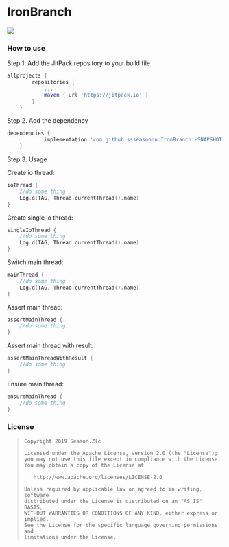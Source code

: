 # IronBranch

[![](https://jitpack.io/v/ssseasonnn/IronBranch.svg)](https://jitpack.io/#ssseasonnn/IronBranch)

### How to use

Step 1. Add the JitPack repository to your build file
```gradle
allprojects {
		repositories {
			...
			maven { url 'https://jitpack.io' }
		}
	}
```

Step 2. Add the dependency

```gradle
dependencies {
	        implementation 'com.github.ssseasonnn:IronBranch:-SNAPSHOT'
	}
```

Step 3. Usage

Create io thread:
```kotlin
ioThread {
    //do some thing
    Log.d(TAG, Thread.currentThread().name)
}
```

Create single io thread:
```kotlin
singleIoThread {
    //do some thing
    Log.d(TAG, Thread.currentThread().name)
}
```

Switch main thread:
```kotlin
mainThread {
    //do some thing
    Log.d(TAG, Thread.currentThread().name)
}
```

Assert main thread:
```kotlin
assertMainThread { 
    //do some thing
}
```

Assert main thread with result:
```kotlin
assertMainThreadWithResult { 
    //do some thing
}
```

Ensure main thread:
```kotlin
ensureMainThread { 
    //do some thing    
}
```

### License

> ```
> Copyright 2019 Season.Zlc
>
> Licensed under the Apache License, Version 2.0 (the "License");
> you may not use this file except in compliance with the License.
> You may obtain a copy of the License at
>
>    http://www.apache.org/licenses/LICENSE-2.0
>
> Unless required by applicable law or agreed to in writing, software
> distributed under the License is distributed on an "AS IS" BASIS,
> WITHOUT WARRANTIES OR CONDITIONS OF ANY KIND, either express or implied.
> See the License for the specific language governing permissions and
> limitations under the License.
> ```
